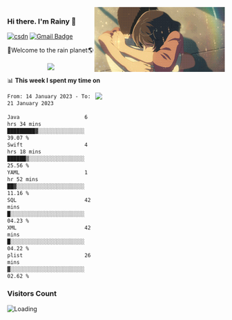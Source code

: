 <img  align='right' height="150" src="https://github.com/LikeRainDay/LikeRainDay/blob/master/pic/img_rain_1.gif?raw=true">



### Hi there. I'm Rainy :lemon:

[![csdn](https://img.shields.io/badge/-csdn-c14438?style=flat-square&logo=c&logoColor=white)](https://blog.csdn.net/qq_15807167)
[![Gmail Badge](https://img.shields.io/badge/-gmail-c14438?style=flat-square&logo=Gmail&logoColor=white&link=mailto:houshuai0816@gmail.com)](mailto:houshuai0816@gmail.com)

🚀Welcome to the rain planet🌎

<center>
<img align='center'  src="https://source.unsplash.com/random/1200x600">
</center>

📊 **This week I spent my time on**

<img align='right'   width="300" src="https://github-readme-stats.vercel.app/api?username=LikeRainDay&show_icons=true&title_color=fff&icon_color=79ff97&text_color=9f9f9f&bg_color=151515&count_private=true">

<!--START_SECTION:waka-->

```text
From: 14 January 2023 - To: 21 January 2023

Java                     6 hrs 34 mins   █████████▓░░░░░░░░░░░░░░░   39.07 %
Swift                    4 hrs 18 mins   ██████▒░░░░░░░░░░░░░░░░░░   25.56 %
YAML                     1 hr 52 mins    ██▓░░░░░░░░░░░░░░░░░░░░░░   11.16 %
SQL                      42 mins         █░░░░░░░░░░░░░░░░░░░░░░░░   04.23 %
XML                      42 mins         █░░░░░░░░░░░░░░░░░░░░░░░░   04.22 %
plist                    26 mins         ▓░░░░░░░░░░░░░░░░░░░░░░░░   02.62 %
```

<!--END_SECTION:waka-->

### Visitors Count
<img align="left" src = "https://profile-counter.glitch.me/LikeRainDay/count.svg" alt ="Loading">
